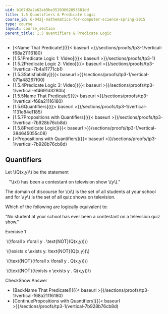 ```yaml
---
uid: b167d2a2a62ab5be35203062893581dd
title: 1.5 Quantifiers & Predicate Logic
course_id: 6-042j-mathematics-for-computer-science-spring-2015
type: course
layout: course_section
parent_title: 1.5 Quantifiers & Predicate Logic
---
```


*   [<Name That Predicate!]({{< baseurl >}}/sections/proofs/tp3-1/vertical-f68a21116180)
*   [1.5.1Predicate Logic 1: Video]({{< baseurl >}}/sections/proofs/tp3-1)
*   [1.5.2Predicate Logic 2: Video]({{< baseurl >}}/sections/proofs/tp3-1/vertical-7b4a11771cb1)
*   [1.5.3Satisfiability]({{< baseurl >}}/sections/proofs/tp3-1/vertical-071a48267f00)
*   [1.5.4Predicate Logic 3: Video]({{< baseurl >}}/sections/proofs/tp3-1/vertical-ef4691d3280b)
*   [1.5.5Name That Predicate!]({{< baseurl >}}/sections/proofs/tp3-1/vertical-f68a21116180)
*   [1.5.6Quantifiers]({{< baseurl >}}/sections/proofs/tp3-1/vertical-1131e84e1185)
*   [1.5.7Propositions with Quantifiers]({{< baseurl >}}/sections/proofs/tp3-1/vertical-7b928b76cb8d)
*   [1.5.8Predicate Logic]({{< baseurl >}}/sections/proofs/tp3-1/vertical-384645055c08)
*   [\>Propositions with Quantifiers]({{< baseurl >}}/sections/proofs/tp3-1/vertical-7b928b76cb8d)

Quantifiers
-----------

  

Let \\(Q(x,y)\\) be the statement

   "\\(x\\) has been a contestant on television show \\(y\\)."

The domain of discourse for \\(x\\) is the set of all students at your school and for \\(y\\) is the set of all quiz shows on television.

Which of the following are logically equivalent to:

"No student at your school has ever been a contestant on a television quiz show."

Exercise 1

&nbsp;\\(\\forall x \\forall y . \\text{NOT}(Q(x,y))\\)&nbsp;

&nbsp;\\(\\exists x \\exists y. \\text{NOT}(Q(x,y))\\)&nbsp;

&nbsp;\\(\\text{NOT}(\\forall x \\forall y . Q(x,y))\\)&nbsp;

&nbsp;\\(\\text{NOT}(\\exists x \\exists y . Q(x,y))\\)&nbsp;

CheckShow Answer

*   [BackName That Predicate!]({{< baseurl >}}/sections/proofs/tp3-1/vertical-f68a21116180)
*   [ContinuePropositions with Quantifiers]({{< baseurl >}}/sections/proofs/tp3-1/vertical-7b928b76cb8d)
